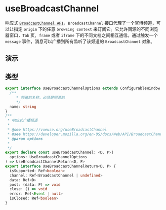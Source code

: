 # useBroadcastChannel

响应式 [`BroadcastChannel API`](https://developer.mozilla.org/zh-CN/docs/Web/API/BroadcastChannel)，`BroadcastChannel` 接口代理了一个官博频道，可以让指定 `origin` 下的任意 `browsing context` 来订阅它。它允许同源的不同浏览器窗口，`Tab` 页，`frame` 或者 `iframe` 下的不同文档之间相互通信。通过触发一个 `message` 事件，消息可以广播到所有监听了该频道的 `BroadcastChannel` 对象。

## 演示

<demo src="./demo.vue" title="useBroadcastChannel" desc="发送消息到其他页面，您可以打开多个相同的页面进行测试"></demo>

## 类型

```ts
export interface UseBroadcastChannelOptions extends ConfigurableWindow {
  /**
     * 频道的名称，必须是同源的
     */
  name: string
}
/**
 * 响应式广播频道
 *
 * @see https://vueuse.org/useBroadcastChannel
 * @see https://developer.mozilla.org/en-US/docs/Web/API/BroadcastChannel
 * @param options
 *
 */
export declare const useBroadcastChannel: <D, P>(
  options: UseBroadcastChannelOptions
) => UseBroadcastChannelReturn<D, P>
export interface UseBroadcastChannelReturn<D, P> {
  isSupported: Ref<boolean>
  channel: Ref<BroadcastChannel | undefined>
  data: Ref<D>
  post: (data: P) => void
  close: () => void
  error: Ref<Event | null>
  isClosed: Ref<boolean>
}
```
